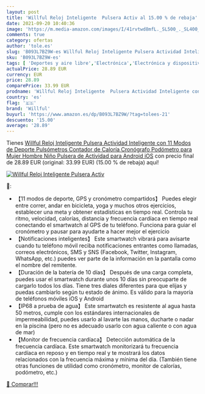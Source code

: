 ```yaml
---
layout: post
title: 'Willful Reloj Inteligente  Pulsera Activ al 15.00 % de rebaja'
date: 2021-09-20 10:40:36
image: 'https://m.media-amazon.com/images/I/41rvtwd8mfL._SL500_._SL400_.jpg'
comments: true
category: ofertas
author: 'tole.es'
slug: 'B093L7BZ9W-es Willful Reloj Inteligente Pulsera Actividad Inteligente...'
sku: 'B093L7BZ9W-es'
tags: [ 'Deportes y aire libre','Electrónica','Electrónica y dispositivos para el deporte','Monitores de actividad','Smartwatches','Tecnología para vestir','android','willful', ]
actualPrice: 28.89 EUR
currency: EUR
price: 28.89
comparePrice: 33.99 EUR
prodname: 'Willful Reloj Inteligente  Pulsera Actividad Inteligente con 11 Modos de Deporte Pulsómetros Contador de Caloría Cronógrafo Podómetro para Mujer Hombre Niño Pulsera de Actividad para Android iOS'
country: 'es'
flag: '🇪🇸'
brand: 'Willful'
buyurl: 'https://www.amazon.es/dp/B093L7BZ9W/?tag=tolees-21'
descuento: '15.00'
average: '28.89'
---
```


Tienes [Willful Reloj Inteligente  Pulsera Actividad Inteligente con 11 Modos de Deporte Pulsómetros Contador de Caloría Cronógrafo Podómetro para Mujer Hombre Niño Pulsera de Actividad para Android iOS](https://www.amazon.es/dp/B093L7BZ9W/?tag=tolees-21) con precio final de  28.89 EUR (original: 33.99 EUR) (15.00 %  de rebaja) aqui!

[![Willful Reloj Inteligente  Pulsera Activ](https://m.media-amazon.com/images/I/41rvtwd8mfL._SL500_._SL400_.jpg)](https://www.amazon.es/dp/B093L7BZ9W/?tag=tolees-21)

🔎:

- 【11 modos de deporte, GPS y cronómetro compartidos】 Puedes elegir entre correr, andar en bicicleta, yoga y muchos otros ejercicios, establecer una meta y obtener estadísticas en tiempo real. Controla tu ritmo, velocidad, calorías, distancia y frecuencia cardíaca en tiempo real conectando el smartwatch al GPS de tu teléfono. Funciona para guiar el cronómetro y pausar para ayudarte a hacer mejor el ejercicio
- 【Notificaciones inteligentes】 Este smartwatch vibrará para avisarte cuando tu teléfono móvil reciba notificaciones entrantes como llamadas, correos electrónicos, SMS y SNS (Facebook, Twitter, Instagram, WhatsApp, etc.) puedes ver parte de la información en la pantalla como el nombre del remitente.
- 【Duración de la batería de 10 días】 Después de una carga completa, puedes usar el smartwatch durante unos 10 días sin preocuparte de cargarlo todos los días. Tiene tres diales diferentes para que elijas y puedas cambiarlo según tu estado de ánimo. Es válido para la mayoría de teléfonos móviles iOS y Android
- 【IP68 a prueba de agua】 Este smartwatch es resistente al agua hasta 50 metros, cumple con los estándares internacionales de impermeabilidad, puedes usarlo al lavarte las manos, ducharte o nadar en la piscina (pero no es adecuado usarlo con agua caliente o con agua de mar)
- 【Monitor de frecuencia cardíaca】 Detección automática de la frecuencia cardíaca. Este smartwatch monitorizará tu frecuencia cardíaca en reposo y en tiempo real y te mostrará los datos relacionados con la frecuencia máxima y mínima del día. (También tiene otras funciones de utilidad como cronómetro, monitor de calorías, podómetro, etc.)

[🛒 Comprar!!!](https://www.amazon.es/dp/B093L7BZ9W/?tag=tolees-21)
